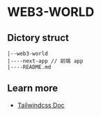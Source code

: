 # WEB3-WORLD

## Dictory struct

```
|--web3-world
|----next-app // 前端 app
|----README.md
```

## Learn more

- [Tailwindcss Doc](https://tailwindcss.com/docs/installation)
